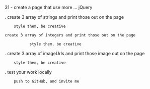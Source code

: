 31 - create a page that use more … jQuery

.   create 3 array of strings and print those out on the page

 		style them, be creative

    create 3 array of integers and print those out on the page

               style them, be creative

.   create 3 array of imageUrls and print those image out on the page

	  	style them, be creative


.    test your work locally

	 	push to GitHub, and invite me
